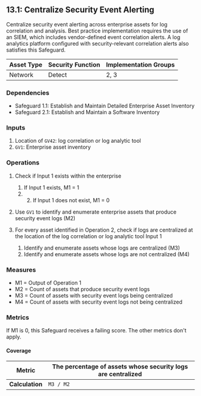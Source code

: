 ## 13.1: Centralize Security Event Alerting

Centralize security event alerting across enterprise assets for log
correlation and analysis. Best practice implementation requires the use
of an SIEM, which includes vendor-defined event correlation alerts. A log
analytics platform configured with security-relevant correlation alerts
also satisfies this Safeguard.

| Asset Type   | Security Function   | Implementation Groups |
| ------------ | ------------------- | --------------------- |
| Network      | Detect              | 2, 3                  |

### Dependencies

-   Safeguard 1.1: Establish and Maintain Detailed Enterprise Asset
    Inventory
-   Safeguard 2.1: Establish and Maintain a Software Inventory

### Inputs

1.  Location of `GV42`: log correlation or log analytic tool
2.  `GV1`: Enterprise asset inventory

### Operations

1. Check if Input 1 exists within the enterprise

    1.  If Input 1 exists, M1 = 1
    2.  2.  If Input 1 does not exist, M1 = 0

2.  Use `GV1` to identify and enumerate enterprise assets that produce security event logs (M2)

3.  For every asset identified in Operation 2, check if logs are centralized at the location of the log correlation or log analytic tool Input 1

    1.  Identify and enumerate assets whose logs are centralized (M3)
    2.  Identify and enumerate assets whose logs are not centralized (M4)

### Measures

-   M1 = Output of Operation 1
-   M2 = Count of assets that produce security event logs
-   M3 = Count of assets with security event logs being centralized
-   M4 = Count of assets with security event logs not being centralized

### Metrics

If M1 is 0, this Safeguard receives a failing score. The other metrics
don't apply.

#### Coverage

| **Metric**      | The percentage of assets whose security logs are centralized |
|-----------------|------------------------------------------------------------|
| **Calculation** | `M3 / M2`                                                  |
